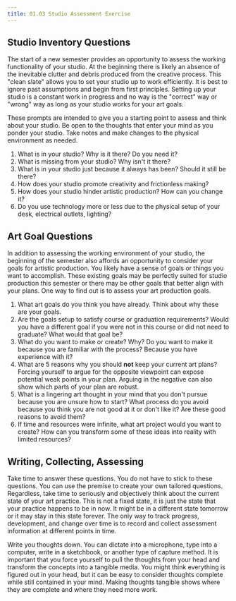 ```yaml
---
title: 01.03 Studio Assessment Exercise
---
```


## Studio Inventory Questions

The start of a new semester provides an opportunity to assess the working functionality of your studio. At the beginning there is likely an absence of the inevitable clutter and debris produced from the creative process. This "clean slate" allows you to set your studio up to work efficiently. It is best to ignore past assumptions and begin from first principles. Setting up your studio is a constant work in progress and no way is the "correct" way or "wrong" way as long as your studio works for your art goals.

These prompts are intended to give you a starting point to assess and think about your studio. Be open to the thoughts that enter your mind as you ponder your studio. Take notes and make changes to the physical environment as needed.

1. What is in your studio? Why is it there? Do you need it?
2. What is missing from your studio? Why isn't it there?
3. What is in your studio just because it always has been? Should it still be there?
4. How does your studio promote creativity and frictionless making?
5. How does your studio hinder artistic production? How can you change it?
6. Do you use technology more or less due to the physical setup of your desk, electrical outlets, lighting?

## Art Goal Questions

In addition to assessing the working environment of your studio, the beginning of the semester also affords an opportunity to consider your goals for artistic production. You likely have a sense of goals or things you want to accomplish. These existing goals may be perfectly suited for studio production this semester or there may be other goals that better align with your plans. One way to find out is to assess your art production goals.

1. What art goals do you think you have already. Think about why these are your goals.
2. Are the goals setup to satisfy course or graduation requirements? Would you have a different goal if you were not in this course or did not need to graduate? What would that goal be?
3. What do you want to make or create? Why? Do you want to make it because you are familiar with the process? Because you have experience with it?
4. What are 5 reasons why you should **not** keep your current art plans? Forcing yourself to argue for the opposite viewpoint can expose potential weak points in your plan. Arguing in the negative can also show which parts of your plan are robust.
5. What is a lingering art thought in your mind that you don't pursue because you are unsure how to start? What process do you avoid because you think you are not good at it or don't like it? Are these good reasons to avoid them?
6. If time and resources were infinite, what art project would you want to create? How can you transform some of these ideas into reality with limited resources?

## Writing, Collecting, Assessing

Take time to answer these questions. You do not have to stick to these questions. You can use the premise to create your own tailored questions. Regardless, take time to seriously and objectively think about the current state of your art practice. This is not a fixed state, it is just the state that your practice happens to be in now. It might be in a different state tomorrow or it may stay in this state forever. The only way to track progress, development, and change over time is to record and collect assessment information at different points in time.

Write you thoughts down. You can dictate into a microphone, type into a computer, write in a sketchbook, or another type of capture method. It is important that you force yourself to pull the thoughts from your head and transform the concepts into a tangible media. You might think everything is figured out in your head, but it can be easy to consider thoughts complete while still contained in your mind. Making thoughts tangible shows where they are complete and where they need more work.
